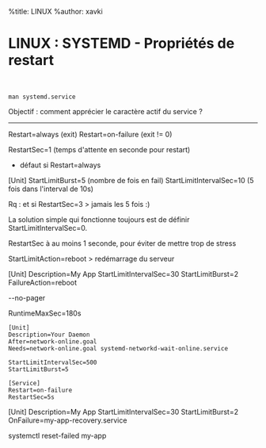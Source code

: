 %title: LINUX
%author: xavki


# LINUX : SYSTEMD - Propriétés de restart


<br>

```
man systemd.service
```

Objectif : comment apprécier le caractère actif du service ?

----------------------------------------------------------------------------------

Restart=always (exit)
Restart=on-failure (exit != 0)

RestartSec=1 (temps d'attente en seconde pour restart)


* défaut si Restart=always

[Unit]
StartLimitBurst=5 (nombre de fois en fail)
StartLimitIntervalSec=10 (5 fois dans l'interval de 10s)

Rq : et si RestartSec=3 > jamais les 5 fois :)

La solution simple qui fonctionne toujours est de définir StartLimitIntervalSec=0. 

RestartSec à au moins 1 seconde, pour éviter de mettre trop de stress

StartLimitAction=reboot > redémarrage du serveur

[Unit]
Description=My App
StartLimitIntervalSec=30
StartLimitBurst=2
FailureAction=reboot

--no-pager

RuntimeMaxSec=180s


```
[Unit]
Description=Your Daemon
After=network-online.goal
Needs=network-online.goal systemd-networkd-wait-online.service

StartLimitIntervalSec=500
StartLimitBurst=5

[Service]
Restart=on-failure
RestartSec=5s
```



[Unit]
Description=My App
StartLimitIntervalSec=30
StartLimitBurst=2
OnFailure=my-app-recovery.service




systemctl reset-failed my-app
